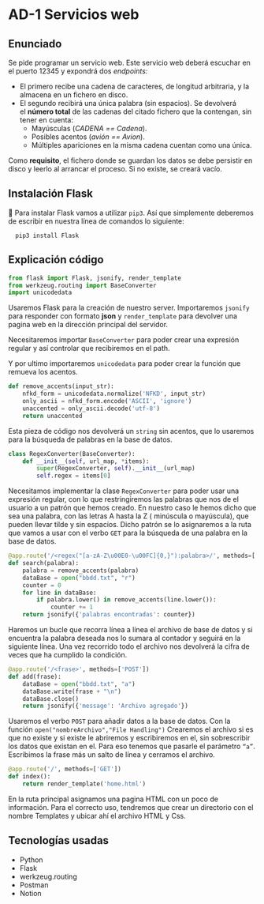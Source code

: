# AD-1 Servicios web


## Enunciado

Se pide programar un servicio web. Este servicio web deberá escuchar en el puerto 12345 y expondrá dos *endpoints:*

- El primero recibe una cadena de caracteres, de longitud arbitraria, y la almacena en un fichero en disco.
- El segundo recibirá una única palabra (sin espacios). Se devolverá el **número total** de las cadenas del citado fichero que la contengan, sin tener en cuenta:
    - Mayúsculas (*CADENA == Cadena*).
    - Posibles acentos (*avión == Avion*).
    - Múltiples apariciones en la misma cadena cuentan como una única.

Como **requisito**, el fichero donde se guardan los datos se debe persistir en disco y leerlo al arrancar el proceso. Si no existe, se creará vacío.

## Instalación Flask


🚨 Para instalar Flask vamos a utilizar `pip3`. Así que simplemente deberemos de escribir en nuestra línea de comandos lo siguiente:
```
  pip3 install Flask
```


## Explicación código

```python
from flask import Flask, jsonify, render_template
from werkzeug.routing import BaseConverter
import unicodedata
```

Usaremos Flask para la creación de nuestro server. Importaremos `jsonify` para responder con formato **json** y `render_template` para devolver una pagina web en la dirección principal del servidor.

Necesitaremos importar `BaseConverter` para poder crear una expresión regular y así controlar que recibiremos en el path.

Y por ultimo importaremos `unicodedata` para poder crear la función que remueva los acentos. 

```python
def remove_accents(input_str):
    nfkd_form = unicodedata.normalize('NFKD', input_str)
    only_ascii = nfkd_form.encode('ASCII', 'ignore')
    unaccented = only_ascii.decode('utf-8')
    return unaccented
```

Esta pieza de código nos devolverá un `string` sin acentos, que lo usaremos para la búsqueda de palabras en la base de datos.

```python
class RegexConverter(BaseConverter):
    def __init__(self, url_map, *items):
        super(RegexConverter, self).__init__(url_map)
        self.regex = items[0]
```

Necesitamos implementar la clase `RegexConverter` para poder usar una expresión regular, con lo que restringiremos las palabras que nos de el usuario a un patrón que hemos creado. En nuestro caso le hemos dicho que sea una palabra, con las letras A hasta la Z ( minúscula o mayúscula), que pueden llevar tilde y sin espacios.  Dicho patrón se lo asignaremos a la ruta que vamos a usar con el verbo `GET` para la búsqueda de una palabra en la base de datos.

```python
@app.route('/<regex("[a-zA-Z\u00E0-\u00FC]{0,}"):palabra>/', methods=['GET'])
def search(palabra):
    palabra = remove_accents(palabra)
    dataBase = open("bbdd.txt", "r")
    counter = 0
    for line in dataBase:
        if palabra.lower() in remove_accents(line.lower()):
            counter += 1
    return jsonify({'palabras encontradas': counter})
```

Haremos un bucle que recorra línea a línea el archivo de base de datos y si encuentra la palabra deseada nos lo sumara al contador y seguirá en la siguiente línea. Una vez recorrido todo el archivo nos devolverá la cifra de veces que ha cumplido la condición.

```python
@app.route('/<frase>', methods=['POST'])
def add(frase):
    dataBase = open("bbdd.txt", "a")
    dataBase.write(frase + "\n")
    dataBase.close()
    return jsonify({'message': 'Archivo agregado'})
```

Usaremos el verbo `POST` para añadir datos a la base de datos. Con la función `open("nombreArchivo","File Handling")` Crearemos el archivo si es que no existe y si existe le abriremos y escribiremos en el, sin sobrescribir los datos que existan en el. Para eso tenemos que pasarle el parámetro `“a”`. Escribimos la frase más un salto de línea y cerramos el archivo.

```python
@app.route('/', methods=['GET'])
def index():
    return render_template('home.html')
```

En la ruta principal asignamos una pagina HTML con un poco de información. Para el correcto uso, tendremos que crear un directorio con el nombre Templates y ubicar ahí el archivo HTML y Css.

## Tecnologías usadas

- Python
- Flask
- werkzeug.routing
- Postman
- Notion
